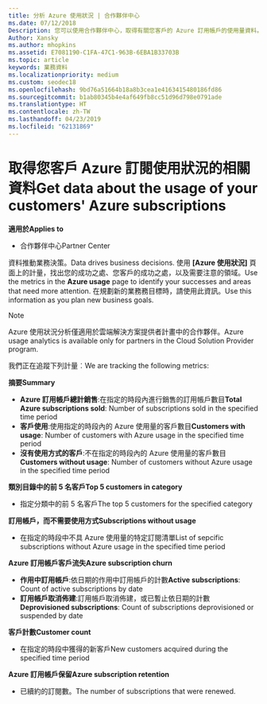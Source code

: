 ```yaml
---
title: 分析 Azure 使用狀況 | 合作夥伴中心
ms.date: 07/12/2018
Description: 您可以使用合作夥伴中心，取得有關您客戶的 Azure 訂用帳戶的使用量資料。
Author: Xansky
ms.author: mhopkins
ms.assetid: E7081190-C1FA-47C1-963B-6EBA1B33703B
ms.topic: article
keywords: 業務資料
ms.localizationpriority: medium
ms.custom: seodec18
ms.openlocfilehash: 9bd76a51664b18a8b3cea1e4163415480186fd86
ms.sourcegitcommit: b1ab80345b4e4af649fb8cc51d96d798e0791ade
ms.translationtype: HT
ms.contentlocale: zh-TW
ms.lasthandoff: 04/23/2019
ms.locfileid: "62131869"
---
```

# <a name="get-data-about-the-usage-of-your-customers-azure-subscriptions"></a><span data-ttu-id="4caf0-104">取得您客戶 Azure 訂閱使用狀況的相關資料</span><span class="sxs-lookup"><span data-stu-id="4caf0-104">Get data about the usage of your customers' Azure subscriptions</span></span> 

<span data-ttu-id="4caf0-105">**適用於**</span><span class="sxs-lookup"><span data-stu-id="4caf0-105">**Applies to**</span></span>
- <span data-ttu-id="4caf0-106">合作夥伴中心</span><span class="sxs-lookup"><span data-stu-id="4caf0-106">Partner Center</span></span>

<span data-ttu-id="4caf0-107">資料推動業務決策。</span><span class="sxs-lookup"><span data-stu-id="4caf0-107">Data drives business decisions.</span></span> <span data-ttu-id="4caf0-108">使用 **\[Azure 使用狀況\]** 頁面上的計量，找出您的成功之處、您客戶的成功之處，以及需要注意的領域。</span><span class="sxs-lookup"><span data-stu-id="4caf0-108">Use the metrics in the **Azure usage** page to identify your successes and areas that need more attention.</span></span> <span data-ttu-id="4caf0-109">在規劃新的業務務目標時，請使用此資訊。</span><span class="sxs-lookup"><span data-stu-id="4caf0-109">Use this information as you plan new business goals.</span></span>

> [!NOTE]
> <span data-ttu-id="4caf0-110">Azure 使用狀況分析僅適用於雲端解決方案提供者計畫中的合作夥伴。</span><span class="sxs-lookup"><span data-stu-id="4caf0-110">Azure usage  analytics is available only for partners in the Cloud Solution Provider program.</span></span>

<span data-ttu-id="4caf0-111">我們正在追蹤下列計量︰</span><span class="sxs-lookup"><span data-stu-id="4caf0-111">We are tracking the following metrics:</span></span>

<span data-ttu-id="4caf0-112">**摘要**</span><span class="sxs-lookup"><span data-stu-id="4caf0-112">**Summary**</span></span>  
 - <span data-ttu-id="4caf0-113">**Azure 訂用帳戶總計銷售**:在指定的時段內進行銷售的訂用帳戶數目</span><span class="sxs-lookup"><span data-stu-id="4caf0-113">**Total Azure subscriptions sold**: Number of subscriptions sold in the specified time period</span></span>  
 - <span data-ttu-id="4caf0-114">**客戶使用**:使用指定的時段內的 Azure 使用量的客戶數目</span><span class="sxs-lookup"><span data-stu-id="4caf0-114">**Customers with usage**: Number of customers with Azure usage in the specified time period</span></span>  
 - <span data-ttu-id="4caf0-115">**沒有使用方式的客戶**:不在指定的時段內的 Azure 使用量的客戶數目</span><span class="sxs-lookup"><span data-stu-id="4caf0-115">**Customers without usage**: Number of customers without Azure usage in the specified time period</span></span>  

<span data-ttu-id="4caf0-116">**類別目錄中的前 5 名客戶**</span><span class="sxs-lookup"><span data-stu-id="4caf0-116">**Top 5 customers in category**</span></span>  
 -  <span data-ttu-id="4caf0-117">指定分類中的前 5 名客戶</span><span class="sxs-lookup"><span data-stu-id="4caf0-117">The top 5 customers for the specified category</span></span>  

<span data-ttu-id="4caf0-118">**訂用帳戶，而不需要使用方式**</span><span class="sxs-lookup"><span data-stu-id="4caf0-118">**Subscriptions without usage**</span></span>  
 -  <span data-ttu-id="4caf0-119">在指定的時段中不具 Azure 使用量的特定訂閱清單</span><span class="sxs-lookup"><span data-stu-id="4caf0-119">List of sepcific subscriptions without Azure usage in the specified time period</span></span>  

<span data-ttu-id="4caf0-120">**Azure 訂用帳戶客戶流失**</span><span class="sxs-lookup"><span data-stu-id="4caf0-120">**Azure subscription churn**</span></span>  
 - <span data-ttu-id="4caf0-121">**作用中訂用帳戶**:依日期的作用中訂用帳戶的計數</span><span class="sxs-lookup"><span data-stu-id="4caf0-121">**Active subscriptions**: Count of active subscriptions by date</span></span>  
 - <span data-ttu-id="4caf0-122">**訂用帳戶取消佈建**:訂用帳戶取消佈建，或已暫止依日期的計數</span><span class="sxs-lookup"><span data-stu-id="4caf0-122">**Deprovisioned subscriptions**: Count of subscriptions deprovisioned or suspended by date</span></span>  

<span data-ttu-id="4caf0-123">**客戶計數**</span><span class="sxs-lookup"><span data-stu-id="4caf0-123">**Customer count**</span></span>
 - <span data-ttu-id="4caf0-124">在指定的時段中獲得的新客戶</span><span class="sxs-lookup"><span data-stu-id="4caf0-124">New customers acquired during the specified time period</span></span>  

<span data-ttu-id="4caf0-125">**Azure 訂用帳戶保留**</span><span class="sxs-lookup"><span data-stu-id="4caf0-125">**Azure subscription retention**</span></span>  
 - <span data-ttu-id="4caf0-126">已續約的訂閱數。</span><span class="sxs-lookup"><span data-stu-id="4caf0-126">The number of subscriptions that were renewed.</span></span>   
  